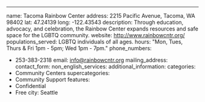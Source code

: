 ---
name: Tacoma Rainbow Center
address:  2215 Pacific Avenue, Tacoma, WA 98402
lat: 47.24139
long: -122.43543
description: Through education, advocacy, and celebration, the Rainbow Center expands resources and safe space for the LGBTQ community.
website: http://www.rainbowcntr.org/
populations_served: LGBTQ individuals of all ages.
hours: "Mon, Tues, Thurs & Fri 1pm - 5pm; Wed 1pm - 7pm."
phone_numbers:
  - 253-383-2318
email: info@rainbowcntr.org
mailing_address:
contact_form:
non_english_services: 
additional_information: 
categories:
  - Community Centers
supercategories:
  - Community Support
features:
  - Confidential
  - Free
city: Seattle
  

